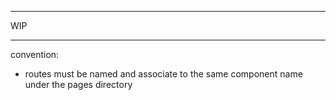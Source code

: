 
------------------------------------------

WIP

------------------------------------------


convention:

- routes must be named and associate to the same component name under the pages directory
